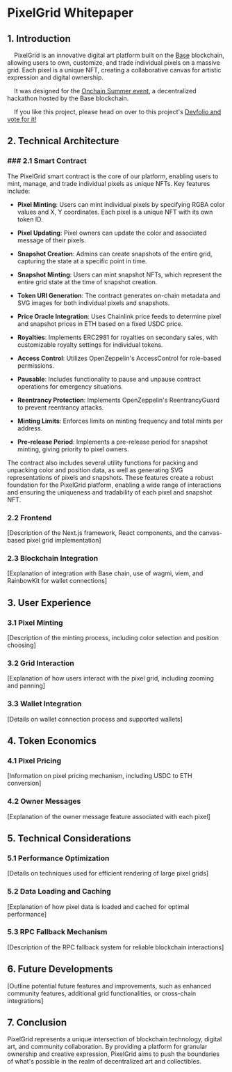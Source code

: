 # PixelGrid Whitepaper

## 1. Introduction

    PixelGrid is an innovative digital art platform built on the [Base](https://base.org) blockchain, allowing users to own, customize, and trade individual pixels on a massive grid. Each pixel is a unique NFT, creating a collaborative canvas for artistic expression and digital ownership.

    It was designed for the [Onchain Summer event](https://devfolio.co/projects/pixelgrid-1c75), a decentralized hackathon hosted by the Base blockchain.

    If you like this project, please head on over to this project's [Devfolio and vote for it!](https://devfolio.co/projects/pixelgrid-1c75)

## 2. Technical Architecture

### ### 2.1 Smart Contract

The PixelGrid smart contract is the core of our platform, enabling users to mint, manage, and trade individual pixels as unique NFTs. Key features include:

- **Pixel Minting**: Users can mint individual pixels by specifying RGBA color values and X, Y coordinates. Each pixel is a unique NFT with its own token ID.

- **Pixel Updating**: Pixel owners can update the color and associated message of their pixels.

- **Snapshot Creation**: Admins can create snapshots of the entire grid, capturing the state at a specific point in time.

- **Snapshot Minting**: Users can mint snapshot NFTs, which represent the entire grid state at the time of snapshot creation.

- **Token URI Generation**: The contract generates on-chain metadata and SVG images for both individual pixels and snapshots.

- **Price Oracle Integration**: Uses Chainlink price feeds to determine pixel and snapshot prices in ETH based on a fixed USDC price.

- **Royalties**: Implements ERC2981 for royalties on secondary sales, with customizable royalty settings for individual tokens.

- **Access Control**: Utilizes OpenZeppelin's AccessControl for role-based permissions.

- **Pausable**: Includes functionality to pause and unpause contract operations for emergency situations.

- **Reentrancy Protection**: Implements OpenZeppelin's ReentrancyGuard to prevent reentrancy attacks.

- **Minting Limits**: Enforces limits on minting frequency and total mints per address.

- **Pre-release Period**: Implements a pre-release period for snapshot minting, giving priority to pixel owners.

The contract also includes several utility functions for packing and unpacking color and position data, as well as generating SVG representations of pixels and snapshots. These features create a robust foundation for the PixelGrid platform, enabling a wide range of interactions and ensuring the uniqueness and tradability of each pixel and snapshot NFT.

### 2.2 Frontend

[Description of the Next.js framework, React components, and the canvas-based pixel grid implementation]

### 2.3 Blockchain Integration

[Explanation of integration with Base chain, use of wagmi, viem, and RainbowKit for wallet connections]

## 3. User Experience

### 3.1 Pixel Minting

[Description of the minting process, including color selection and position choosing]

### 3.2 Grid Interaction

[Explanation of how users interact with the pixel grid, including zooming and panning]

### 3.3 Wallet Integration

[Details on wallet connection process and supported wallets]

## 4. Token Economics

### 4.1 Pixel Pricing

[Information on pixel pricing mechanism, including USDC to ETH conversion]

### 4.2 Owner Messages

[Explanation of the owner message feature associated with each pixel]

## 5. Technical Considerations

### 5.1 Performance Optimization

[Details on techniques used for efficient rendering of large pixel grids]

### 5.2 Data Loading and Caching

[Explanation of how pixel data is loaded and cached for optimal performance]

### 5.3 RPC Fallback Mechanism

[Description of the RPC fallback system for reliable blockchain interactions]

## 6. Future Developments

[Outline potential future features and improvements, such as enhanced community features, additional grid functionalities, or cross-chain integrations]

## 7. Conclusion

PixelGrid represents a unique intersection of blockchain technology, digital art, and community collaboration. By providing a platform for granular ownership and creative expression, PixelGrid aims to push the boundaries of what's possible in the realm of decentralized art and collectibles.
